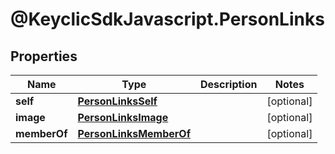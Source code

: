 # @KeyclicSdkJavascript.PersonLinks

## Properties
Name | Type | Description | Notes
------------ | ------------- | ------------- | -------------
**self** | [**PersonLinksSelf**](PersonLinksSelf.md) |  | [optional] 
**image** | [**PersonLinksImage**](PersonLinksImage.md) |  | [optional] 
**memberOf** | [**PersonLinksMemberOf**](PersonLinksMemberOf.md) |  | [optional] 


